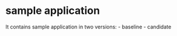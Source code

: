 # sample application

It contains sample application in two versions:
    - baseline
    - candidate  